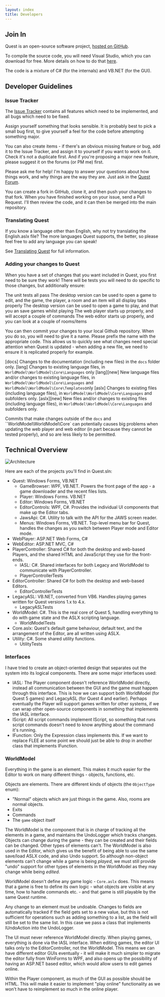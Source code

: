 ```yaml
---
layout: index
title: Developers
---
```


Join In
-------

Quest is an open-source software project, [hosted on GitHub](https://github.com/textadventures/quest).

To compile the source code, you will need Visual Studio, which you can download for free. More details on how to do that [here](source_code.html).

The code is a mixture of C\# (for the internals) and VB.NET (for the GUI).


Developer Guidelines
--------------------

### Issue Tracker

The [Issue Tracker](https://github.com/textadventures/quest/issues) contains all features which need to be implemented, and all bugs which need to be fixed.

Assign yourself something that looks sensible. It is probably best to pick a small bug first, to give yourself a feel for the code before attempting something major.

You can also create items - if there's an obvious missing feature or bug, add it to the Issue Tracker, and assign it to yourself if you want to work on it. Check it's not a duplicate first. And if you're proposing a major new feature, please suggest it on the forums (or PM me) first.

Please ask me for help! I'm happy to answer your questions about how things work, and why things are the way they are. Just ask in the [Quest Forum](https://textadventures.co.uk/forum/quest).

You can create a fork in GitHub, clone it, and then push your changes to that fork. When you have finished working on your issue, send a Pull Request. I'll then review the code, and it can then be merged into the main repository.


### Translating Quest

If you know a language other than English, why not try translating the English.aslx file? The more languages Quest supports, the better, so please feel free to add any language you can speak!

See [Translating Quest](translating_quest.html) for full information.


### Adding your changes to Quest

When you have a set of changes that you want included in Quest, you first need to be sure they work! There will be tests you will need to do specific to those changes, but additionally ensure:

The unit tests all pass
The desktop version can be used to open a game to edit, and the game, the player, a room and an item will all display tabs properly
The desktop version can be used to open a game to play, and that you an save games whilst playing
The web player starts up properly, and will accept a couple of commands
The web editor starts up properly, and you can look at a couple of rooms/items

You can then commit your changes to your local Github repository. When you do so, you will need to give it a name. Please prefix the name with the appropriate code. This allows us to quickly see what changes need special attention when Quest is updated - when adding a new file, we need to ensure it is replicated properly for example.

[docs]  Changes to the documentation (including new files) in the `docs` folder only.
[lang]  Changes to existing language files, in `WorldModel\WorldModel\Core\Languages` only
[lang][new]  New language files and/or changes to existing language files, in `WorldModel\WorldModel\Core\Languages` and `WorldModel\WorldModel\Core\Templates`only
[aslx]  Changes to existing files (including language files), in `WorldModel\WorldModel\Core\Languages` and subfolders only.
[aslx][new]  New files and/or changes to existing files (including language files), in `WorldModel\WorldModel\Core\Languages` and subfolders only.

Commits that make changes outside of the `docs` and ``WorldModel\WorldModel\Core` can potentially causes big problems when updating the web player and web editor (in part because they cannot be tested properly), and so are less likely to be permitted.




Technical Overview
------------------

![](images/architecture.png "Architecture")

Here are each of the projects you'll find in Quest.sln:

- Quest: Windows Forms, VB.NET
	- GameBrowser: WPF, VB.NET. Powers the front page of the app - a game downloader and the recent files lists.
	- Player: Windows Forms. VB.NET
	- Editor: Windows Forms, VB.NET
	- EditorControls: WPF, C#. Provides the individual UI components that make up the Editor tabs.
	- JawsApi: C#. Utility to talk with the API for the JAWS screen reader.
	- Menus: Windows Forms, VB.NET. Top-level menu bar for Quest, handles the changes as you switch between Player mode and Editor mode.
- WebPlayer: ASP.NET Web Forms, C#
- WebEditor: ASP.NET MVC, C#
- PlayerController: Shared C# for both the desktop and web-based Players, and the shared HTML and JavaScript they use for the front-ends.
	- IASL: C#. Shared interfaces for both Legacy and WorldModel to communicate with PlayerController.
	- PlayerControllerTests
- EditorController: Shared C# for both the desktop and web-based Editors.
	- EditorControllerTests
- LegacyASL: VB.NET, converted from VB6. Handles playing games written for Quest versions 1.x to 4.x.
	- LegacyASLTests
- WorldModel: C#. This is the real core of Quest 5, handling everything to do with game state and the ASLX scripting language.
	- WorldModelTests
- Core.aslx: Quest's default game behaviour, default text, and the arrangement of the Editor, are all written using ASLX.
- Utility: C#. Some shared utility functions.
	- UtilityTests


### Interfaces

I have tried to create an object-oriented design that separates out the system into its logical components. There are some major interfaces used:

-   IASL: The Player component doesn't reference WorldModel directly, instead all communication between the GUI and the game must happen through this interface. This is how we can support both WorldModel (for Quest 5 games) and LegacyASL (for Quest 4 and earlier). Perhaps eventually the Player will support games written for other systems, if we can wrap other open-source components in something that implements the IASL interface.
-   IScript: All script commands implement IScript, so something that runs script commands doesn't need to know anything about the command it's running.
-   IFunction: Only the Expression class implements this. If we want to replace FLEE at some point we should just be able to drop in another class that implements IFunction.

### WorldModel

Everything in the game is an element. This makes it much easier for the Editor to work on many different things - objects, functions, etc.

Objects are elements. There are different kinds of objects (the `ObjectType` enum):

-   "Normal" objects which are just things in the game. Also, rooms are normal objects.
-   Exits
-   Commands
-   The `game` object itself

The WorldModel is the component that is in charge of tracking all the elements in a game, and maintains the UndoLogger which tracks changes. Objects can change during the game - they can be created and their fields can be changed. Other types of elements can't. The WorldModel is also used in the Editor, which gives us the benefit of being able to use the same save/load ASLX code, and also Undo support. So although non-object elements can't change while a game is being *played*, we must still provide "undo" support for other types of elements in the WorldModel as they may change while being *edited*.

WorldModel doesn't define any game logic - `Core.aslx` does. This means that a game is free to define its own logic - what objects are visible at any time, how to handle commands etc. - and that game is still playable by the same Quest runtime.

Any change to an element must be undoable. Changes to fields are automatically tracked if the field gets set to a new value, but this is not sufficient for operations such as adding something to a list, as the field will still be set to the same list. In this case we pass a class that implements IUndoAction into the UndoLogger.

The UI must never reference WorldModel directly. When playing games, everything is done via the IASL interface. When editing games, the editor UI talks only to the EditorController, not the WorldModel. This means we can have different editor GUIs eventually - it will make it much simpler to migrate the editor fully from WinForms to WPF, and also opens up the possibility of having an ASP.NET based editor, which would allow users to edit games online.

Within the Player component, as much of the GUI as possible should be HTML. This will make it easier to implement "play online" functionality as we won't have to reimplement so much in the online player.

